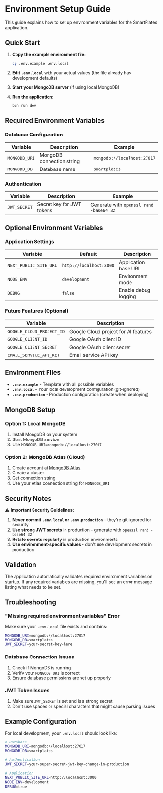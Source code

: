 # Environment Setup Guide

This guide explains how to set up environment variables for the SmartPlates application.

## Quick Start

1. **Copy the example environment file:**
   ```bash
   cp .env.example .env.local
   ```

2. **Edit `.env.local`** with your actual values (the file already has development defaults)

3. **Start your MongoDB server** (if using local MongoDB)

4. **Run the application:**
   ```bash
   bun run dev
   ```

## Required Environment Variables

### Database Configuration

| Variable | Description | Example |
|----------|-------------|---------|
| `MONGODB_URI` | MongoDB connection string | `mongodb://localhost:27017` |
| `MONGODB_DB` | Database name | `smartplates` |

### Authentication

| Variable | Description | Example |
|----------|-------------|---------|
| `JWT_SECRET` | Secret key for JWT tokens | Generate with `openssl rand -base64 32` |

## Optional Environment Variables

### Application Settings

| Variable | Default | Description |
|----------|---------|-------------|
| `NEXT_PUBLIC_SITE_URL` | `http://localhost:3000` | Application base URL |
| `NODE_ENV` | `development` | Environment mode |
| `DEBUG` | `false` | Enable debug logging |

### Future Features (Optional)

| Variable | Description |
|----------|-------------|
| `GOOGLE_CLOUD_PROJECT_ID` | Google Cloud project for AI features |
| `GOOGLE_CLIENT_ID` | Google OAuth client ID |
| `GOOGLE_CLIENT_SECRET` | Google OAuth client secret |
| `EMAIL_SERVICE_API_KEY` | Email service API key |

## Environment Files

- **`.env.example`** - Template with all possible variables
- **`.env.local`** - Your local development configuration (git-ignored)
- **`.env.production`** - Production configuration (create when deploying)

## MongoDB Setup

### Option 1: Local MongoDB

1. Install MongoDB on your system
2. Start MongoDB service
3. Use `MONGODB_URI=mongodb://localhost:27017`

### Option 2: MongoDB Atlas (Cloud)

1. Create account at [MongoDB Atlas](https://www.mongodb.com/cloud/atlas)
2. Create a cluster
3. Get connection string
4. Use your Atlas connection string for `MONGODB_URI`

## Security Notes

⚠️ **Important Security Guidelines:**

1. **Never commit `.env.local` or `.env.production`** - they're git-ignored for security
2. **Use strong JWT secrets** in production - generate with `openssl rand -base64 32`
3. **Rotate secrets regularly** in production environments
4. **Use environment-specific values** - don't use development secrets in production

## Validation

The application automatically validates required environment variables on startup. If any required variables are missing, you'll see an error message listing what needs to be set.

## Troubleshooting

### "Missing required environment variables" Error

Make sure your `.env.local` file exists and contains:
```bash
MONGODB_URI=mongodb://localhost:27017
MONGODB_DB=smartplates
JWT_SECRET=your-secret-key-here
```

### Database Connection Issues

1. Check if MongoDB is running
2. Verify your `MONGODB_URI` is correct
3. Ensure database permissions are set up properly

### JWT Token Issues

1. Make sure `JWT_SECRET` is set and is a strong secret
2. Don't use spaces or special characters that might cause parsing issues

## Example Configuration

For local development, your `.env.local` should look like:

```bash
# Database
MONGODB_URI=mongodb://localhost:27017
MONGODB_DB=smartplates

# Authentication
JWT_SECRET=your-super-secret-jwt-key-change-in-production

# Application
NEXT_PUBLIC_SITE_URL=http://localhost:3000
NODE_ENV=development
DEBUG=true
```
